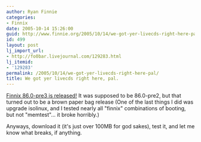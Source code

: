 ```yaml
---
author: Ryan Finnie
categories:
- Finnix
date: 2005-10-14 15:26:00
guid: http://www.finnie.org/2005/10/14/we-got-yer-livecds-right-here-pal/
id: 499
layout: post
lj_import_url:
- http://fo0bar.livejournal.com/129283.html
lj_itemid:
- '129283'
permalink: /2005/10/14/we-got-yer-livecds-right-here-pal/
title: We got yer livecds right here, pal.
---
```

[Finnix 86.0-pre3 is released!](http://www.finnix.org/) It was supposed to be 86.0-pre2, but that turned out to be a brown paper bag release (One of the last things I did was upgrade isolinux, and I tested nearly all "finnix" combinations of booting, but not "memtest"... it broke horribly.)

Anyways, download it (it's just over 100MB for god sakes), test it, and let me know what breaks, if anything.

